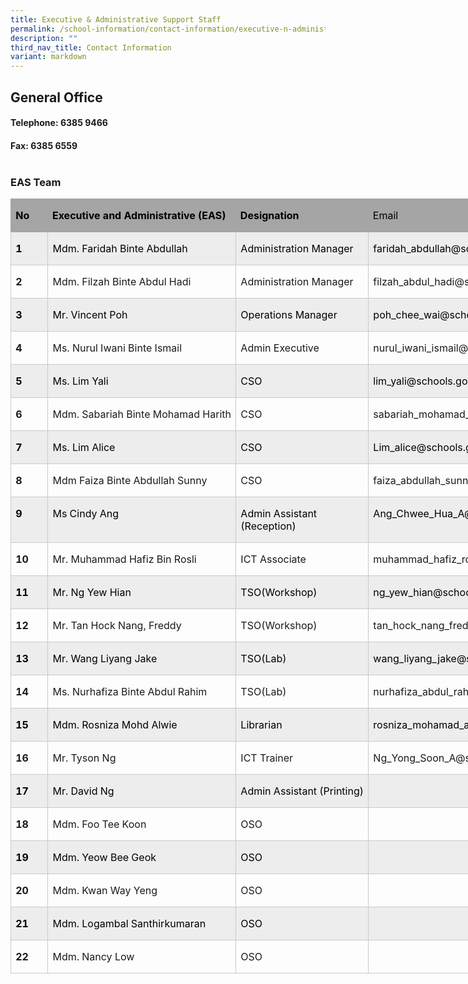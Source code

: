 ```yaml
---
title: Executive & Administrative Support Staff
permalink: /school-information/contact-information/executive-n-administrative-support-staff/
description: ""
third_nav_title: Contact Information
variant: markdown
---
```

## General Office

#### Telephone: 6385 9466<br>
#### Fax: 6385 6559<br><br>
### EAS Team
         
       

         

<table style="width:557.25pt;border-collapse:collapse;mso-yfti-tbllook:1184;
 mso-padding-alt:0in 0in 0in 0in" width="743" cellpadding="0" cellspacing="0" border="0" class="MsoNormalTable"><tbody><tr style="mso-yfti-irow:0;mso-yfti-firstrow:yes;height:22.8pt"><td style="width:32.9pt;border:solid #A5A5A5 1.0pt;
  border-right:none;background:#A5A5A5;padding:0in 5.4pt 0in 5.4pt;height:22.8pt" valign="top" nowrap="" width="44"><p class="MsoNormal"><b><span style="color:black;mso-color-alt:windowtext">No</span></b></p></td><td style="width:175.75pt;border-top:solid #A5A5A5 1.0pt;
  border-left:none;border-bottom:solid #A5A5A5 1.0pt;border-right:none;
  background:#A5A5A5;padding:0in 5.4pt 0in 5.4pt;height:22.8pt" valign="top" nowrap="" width="234"><p class="MsoNormal"><b><span style="color:black;mso-color-alt:windowtext">Executive and Administrative (EAS)</span></b></p></td><td style="width:130.75pt;border-top:solid #A5A5A5 1.0pt;
  border-left:none;border-bottom:solid #A5A5A5 1.0pt;border-right:none;
  background:#A5A5A5;padding:0in 5.4pt 0in 5.4pt;height:22.8pt" valign="top" nowrap="" width="174"><p class="MsoNormal"><b><span style="color:black;mso-color-alt:windowtext">Designation</span></b></p></td><td style="width:217.85pt;border:solid #A5A5A5 1.0pt;
  border-left:none;background:#A5A5A5;padding:0in 5.4pt 0in 5.4pt;height:22.8pt" valign="top" width="290"><p class="MsoNormal"><span style="color:black;mso-color-alt:windowtext">Email</span></p></td></tr><tr style="mso-yfti-irow:1;height:22.8pt"><td style="width:32.9pt;border:solid #C9C9C9 1.0pt;
  border-top:none;background:#EDEDED;padding:0in 5.4pt 0in 5.4pt;height:22.8pt" valign="top" nowrap="" width="44"><p class="MsoNormal"><b><span style="color:black;mso-color-alt:windowtext">1</span></b></p></td><td style="width:175.75pt;border-top:none;
  border-left:none;border-bottom:solid #C9C9C9 1.0pt;border-right:solid #C9C9C9 1.0pt;
  background:#EDEDED;padding:0in 5.4pt 0in 5.4pt;height:22.8pt" valign="top" nowrap="" width="234"><p class="MsoNormal"><span style="color:black;mso-color-alt:windowtext">Mdm. Faridah Binte Abdullah</span></p></td><td style="width:130.75pt;border-top:none;
  border-left:none;border-bottom:solid #C9C9C9 1.0pt;border-right:solid #C9C9C9 1.0pt;
  background:#EDEDED;padding:0in 5.4pt 0in 5.4pt;height:22.8pt" valign="top" nowrap="" width="174"><p class="MsoNormal"><span style="color:black;mso-color-alt:windowtext">Administration Manager</span></p></td><td style="width:217.85pt;border-top:none;border-left:
  none;border-bottom:solid #C9C9C9 1.0pt;border-right:solid #C9C9C9 1.0pt;
  background:#EDEDED;padding:0in 5.4pt 0in 5.4pt;height:22.8pt" valign="top" width="290"><p class="MsoNormal"><span style="color:black;mso-color-alt:windowtext">faridah_abdullah@schools.gov.sg</span></p></td></tr><tr style="mso-yfti-irow:2;height:22.8pt"><td style="width:32.9pt;border:solid #C9C9C9 1.0pt;
  border-top:none;padding:0in 5.4pt 0in 5.4pt;height:22.8pt" valign="top" nowrap="" width="44"><p class="MsoNormal"><b>2</b></p></td><td style="width:175.75pt;border-top:none;
  border-left:none;border-bottom:solid #C9C9C9 1.0pt;border-right:solid #C9C9C9 1.0pt;
  padding:0in 5.4pt 0in 5.4pt;height:22.8pt" valign="top" nowrap="" width="234"><p class="MsoNormal"><span style="mso-ansi-language:DE" lang="DE">Mdm. Filzah Binte Abdul Hadi</span></p></td><td style="width:130.75pt;border-top:none;
  border-left:none;border-bottom:solid #C9C9C9 1.0pt;border-right:solid #C9C9C9 1.0pt;
  padding:0in 5.4pt 0in 5.4pt;height:22.8pt" valign="top" nowrap="" width="174"><p class="MsoNormal">Administration Manager</p></td><td style="width:217.85pt;border-top:none;border-left:
  none;border-bottom:solid #C9C9C9 1.0pt;border-right:solid #C9C9C9 1.0pt;
  padding:0in 5.4pt 0in 5.4pt;height:22.8pt" valign="top" width="290"><p class="MsoNormal">filzah_abdul_hadi@schools.gov.sg</p></td></tr><tr style="mso-yfti-irow:3;height:22.8pt"><td style="width:32.9pt;border:solid #C9C9C9 1.0pt;
  border-top:none;background:#EDEDED;padding:0in 5.4pt 0in 5.4pt;height:22.8pt" valign="top" nowrap="" width="44"><p class="MsoNormal"><b><span style="color:black;mso-color-alt:windowtext">3</span></b></p></td><td style="width:175.75pt;border-top:none;
  border-left:none;border-bottom:solid #C9C9C9 1.0pt;border-right:solid #C9C9C9 1.0pt;
  background:#EDEDED;padding:0in 5.4pt 0in 5.4pt;height:22.8pt" valign="top" nowrap="" width="234"><p class="MsoNormal"><span style="color:black;mso-color-alt:windowtext">Mr. Vincent Poh</span></p></td><td style="width:130.75pt;border-top:none;
  border-left:none;border-bottom:solid #C9C9C9 1.0pt;border-right:solid #C9C9C9 1.0pt;
  background:#EDEDED;padding:0in 5.4pt 0in 5.4pt;height:22.8pt" valign="top" nowrap="" width="174"><p class="MsoNormal"><span style="color:black;mso-color-alt:windowtext">Operations Manager</span></p></td><td style="width:217.85pt;border-top:none;border-left:
  none;border-bottom:solid #C9C9C9 1.0pt;border-right:solid #C9C9C9 1.0pt;
  background:#EDEDED;padding:0in 5.4pt 0in 5.4pt;height:22.8pt" valign="top" width="290"><p class="MsoNormal"><span style="color:black;mso-color-alt:windowtext">poh_chee_wai@schools.go.sg</span></p></td></tr><tr style="mso-yfti-irow:4;height:22.8pt"><td style="width:32.9pt;border:solid #C9C9C9 1.0pt;
  border-top:none;padding:0in 5.4pt 0in 5.4pt;height:22.8pt" valign="top" nowrap="" width="44"><p class="MsoNormal"><b>4</b></p></td><td style="width:175.75pt;border-top:none;
  border-left:none;border-bottom:solid #C9C9C9 1.0pt;border-right:solid #C9C9C9 1.0pt;
  padding:0in 5.4pt 0in 5.4pt;height:22.8pt" valign="top" nowrap="" width="234"><p class="MsoNormal"><span style="mso-ansi-language:DE" lang="DE">Ms. Nurul Iwani Binte Ismail</span></p></td><td style="width:130.75pt;border-top:none;
  border-left:none;border-bottom:solid #C9C9C9 1.0pt;border-right:solid #C9C9C9 1.0pt;
  padding:0in 5.4pt 0in 5.4pt;height:22.8pt" valign="top" nowrap="" width="174"><p class="MsoNormal">Admin Executive</p></td><td style="width:217.85pt;border-top:none;border-left:
  none;border-bottom:solid #C9C9C9 1.0pt;border-right:solid #C9C9C9 1.0pt;
  padding:0in 5.4pt 0in 5.4pt;height:22.8pt" valign="top" width="290"><p class="MsoNormal">nurul_iwani_ismail@schools.gov.sg</p></td></tr><tr style="mso-yfti-irow:5;height:22.8pt"><td style="width:32.9pt;border:solid #C9C9C9 1.0pt;
  border-top:none;background:#EDEDED;padding:0in 5.4pt 0in 5.4pt;height:22.8pt" valign="top" nowrap="" width="44"><p class="MsoNormal"><b><span style="color:black;mso-color-alt:windowtext">5</span></b></p></td><td style="width:175.75pt;border-top:none;
  border-left:none;border-bottom:solid #C9C9C9 1.0pt;border-right:solid #C9C9C9 1.0pt;
  background:#EDEDED;padding:0in 5.4pt 0in 5.4pt;height:22.8pt" valign="top" nowrap="" width="234"><p class="MsoNormal"><span style="color:black;mso-color-alt:windowtext">Ms. Lim Yali</span><span style="mso-ansi-language:DE" lang="DE"></span></p></td><td style="width:130.75pt;border-top:none;
  border-left:none;border-bottom:solid #C9C9C9 1.0pt;border-right:solid #C9C9C9 1.0pt;
  background:#EDEDED;padding:0in 5.4pt 0in 5.4pt;height:22.8pt" valign="top" nowrap="" width="174"><p class="MsoNormal"><span style="color:black;mso-color-alt:windowtext">CSO</span></p></td><td style="width:217.85pt;border-top:none;border-left:
  none;border-bottom:solid #C9C9C9 1.0pt;border-right:solid #C9C9C9 1.0pt;
  background:#EDEDED;padding:0in 5.4pt 0in 5.4pt;height:22.8pt" valign="top" width="290"><p class="MsoNormal"><span style="color:black;mso-color-alt:windowtext">lim_yali@schools.gov.sg</span></p></td></tr><tr style="mso-yfti-irow:6;height:22.8pt"><td style="width:32.9pt;border:solid #C9C9C9 1.0pt;
  border-top:none;padding:0in 5.4pt 0in 5.4pt;height:22.8pt" valign="top" nowrap="" width="44"><p class="MsoNormal"><b>6</b></p></td><td style="width:175.75pt;border-top:none;
  border-left:none;border-bottom:solid #C9C9C9 1.0pt;border-right:solid #C9C9C9 1.0pt;
  padding:0in 5.4pt 0in 5.4pt;height:22.8pt" valign="top" nowrap="" width="234"><p class="MsoNormal">Mdm. Sabariah Binte Mohamad Harith</p></td><td style="width:130.75pt;border-top:none;
  border-left:none;border-bottom:solid #C9C9C9 1.0pt;border-right:solid #C9C9C9 1.0pt;
  padding:0in 5.4pt 0in 5.4pt;height:22.8pt" valign="top" nowrap="" width="174"><p class="MsoNormal">CSO</p></td><td style="width:217.85pt;border-top:none;border-left:
  none;border-bottom:solid #C9C9C9 1.0pt;border-right:solid #C9C9C9 1.0pt;
  padding:0in 5.4pt 0in 5.4pt;height:22.8pt" valign="top" width="290"><p class="MsoNormal">sabariah_mohamad_harith@schools.gov.sg</p></td></tr><tr style="mso-yfti-irow:7;height:22.8pt"><td style="width:32.9pt;border:solid #C9C9C9 1.0pt;
  border-top:none;background:#EDEDED;padding:0in 5.4pt 0in 5.4pt;height:22.8pt" valign="top" nowrap="" width="44"><p class="MsoNormal"><b><span style="color:black;mso-color-alt:windowtext">7</span></b></p></td><td style="width:175.75pt;border-top:none;
  border-left:none;border-bottom:solid #C9C9C9 1.0pt;border-right:solid #C9C9C9 1.0pt;
  background:#EDEDED;padding:0in 5.4pt 0in 5.4pt;height:22.8pt" valign="top" nowrap="" width="234"><p class="MsoNormal"><span style="color:black;mso-color-alt:windowtext">Ms. Lim Alice</span></p></td><td style="width:130.75pt;border-top:none;
  border-left:none;border-bottom:solid #C9C9C9 1.0pt;border-right:solid #C9C9C9 1.0pt;
  background:#EDEDED;padding:0in 5.4pt 0in 5.4pt;height:22.8pt" valign="top" nowrap="" width="174"><p class="MsoNormal"><span style="color:black;mso-color-alt:windowtext">CSO</span></p></td><td style="width:217.85pt;border-top:none;border-left:
  none;border-bottom:solid #C9C9C9 1.0pt;border-right:solid #C9C9C9 1.0pt;
  background:#EDEDED;padding:0in 5.4pt 0in 5.4pt;height:22.8pt" valign="top" width="290"><p class="MsoNormal"><span style="color:black;mso-color-alt:windowtext">Lim_alice@schools.gov.sg</span></p></td></tr><tr style="mso-yfti-irow:8;height:22.8pt"><td style="width:32.9pt;border:solid #C9C9C9 1.0pt;
  border-top:none;padding:0in 5.4pt 0in 5.4pt;height:22.8pt" valign="top" nowrap="" width="44"><p class="MsoNormal"><b>8</b></p></td><td style="width:175.75pt;border-top:none;
  border-left:none;border-bottom:solid #C9C9C9 1.0pt;border-right:solid #C9C9C9 1.0pt;
  padding:0in 5.4pt 0in 5.4pt;height:22.8pt" valign="top" nowrap="" width="234"><p class="MsoNormal">Mdm Faiza Binte Abdullah Sunny</p></td><td style="width:130.75pt;border-top:none;
  border-left:none;border-bottom:solid #C9C9C9 1.0pt;border-right:solid #C9C9C9 1.0pt;
  padding:0in 5.4pt 0in 5.4pt;height:22.8pt" valign="top" nowrap="" width="174"><p class="MsoNormal">CSO</p></td><td style="width:217.85pt;border-top:none;border-left:
  none;border-bottom:solid #C9C9C9 1.0pt;border-right:solid #C9C9C9 1.0pt;
  padding:0in 5.4pt 0in 5.4pt;height:22.8pt" valign="top" width="290"><p class="MsoNormal">faiza_abdullah_sunny@schools.gov.sg</p></td></tr><tr style="mso-yfti-irow:9;height:22.8pt"><td style="width:32.9pt;border:solid #C9C9C9 1.0pt;
  border-top:none;background:#EDEDED;padding:0in 5.4pt 0in 5.4pt;height:22.8pt" valign="top" nowrap="" width="44"><p class="MsoNormal"><b><span style="color:black;mso-color-alt:windowtext">9</span></b></p></td><td style="width:175.75pt;border-top:none;
  border-left:none;border-bottom:solid #C9C9C9 1.0pt;border-right:solid #C9C9C9 1.0pt;
  background:#EDEDED;padding:0in 5.4pt 0in 5.4pt;height:22.8pt" valign="top" nowrap="" width="234"><p class="MsoNormal"><span style="color:black;mso-color-alt:windowtext">Ms Cindy Ang</span></p></td><td style="width:130.75pt;border-top:none;
  border-left:none;border-bottom:solid #C9C9C9 1.0pt;border-right:solid #C9C9C9 1.0pt;
  background:#EDEDED;padding:0in 5.4pt 0in 5.4pt;height:22.8pt" valign="top" nowrap="" width="174"><p class="MsoNormal"><span style="color:black;mso-color-alt:windowtext">Admin Assistant<br>(Reception)</span></p></td><td style="width:217.85pt;border-top:none;border-left:
  none;border-bottom:solid #C9C9C9 1.0pt;border-right:solid #C9C9C9 1.0pt;
  background:#EDEDED;padding:0in 5.4pt 0in 5.4pt;height:22.8pt" valign="top" width="290"><p class="MsoNormal"><span style="color:black;mso-color-alt:windowtext">Ang_Chwee_Hua_A@schools.gov.sg</span></p></td></tr><tr style="mso-yfti-irow:10;height:22.8pt"><td style="width:32.9pt;border:solid #C9C9C9 1.0pt;
  border-top:none;padding:0in 5.4pt 0in 5.4pt;height:22.8pt" valign="top" nowrap="" width="44"><p class="MsoNormal"><b>10</b></p></td><td style="width:175.75pt;border-top:none;
  border-left:none;border-bottom:solid #C9C9C9 1.0pt;border-right:solid #C9C9C9 1.0pt;
  padding:0in 5.4pt 0in 5.4pt;height:22.8pt" valign="top" nowrap="" width="234"><p class="MsoNormal"><span style="mso-ansi-language:DE" lang="DE">Mr. Muhammad Hafiz Bin Rosli</span></p></td><td style="width:130.75pt;border-top:none;
  border-left:none;border-bottom:solid #C9C9C9 1.0pt;border-right:solid #C9C9C9 1.0pt;
  padding:0in 5.4pt 0in 5.4pt;height:22.8pt" valign="top" nowrap="" width="174"><p class="MsoNormal">ICT Associate</p></td><td style="width:217.85pt;border-top:none;border-left:
  none;border-bottom:solid #C9C9C9 1.0pt;border-right:solid #C9C9C9 1.0pt;
  padding:0in 5.4pt 0in 5.4pt;height:22.8pt" valign="top" width="290"><p class="MsoNormal">muhammad_hafiz_rosli@schools.gov.sg</p></td></tr><tr style="mso-yfti-irow:11;height:22.8pt"><td style="width:32.9pt;border:solid #C9C9C9 1.0pt;
  border-top:none;background:#EDEDED;padding:0in 5.4pt 0in 5.4pt;height:22.8pt" valign="top" nowrap="" width="44"><p class="MsoNormal"><b><span style="color:black;mso-color-alt:windowtext">11</span></b></p></td><td style="width:175.75pt;border-top:none;
  border-left:none;border-bottom:solid #C9C9C9 1.0pt;border-right:solid #C9C9C9 1.0pt;
  background:#EDEDED;padding:0in 5.4pt 0in 5.4pt;height:22.8pt" valign="top" nowrap="" width="234"><p class="MsoNormal"><span style="color:black;mso-color-alt:windowtext">Mr. Ng Yew Hian</span><span style="mso-ansi-language:DE" lang="DE"></span></p></td><td style="width:130.75pt;border-top:none;
  border-left:none;border-bottom:solid #C9C9C9 1.0pt;border-right:solid #C9C9C9 1.0pt;
  background:#EDEDED;padding:0in 5.4pt 0in 5.4pt;height:22.8pt" valign="top" nowrap="" width="174"><p class="MsoNormal"><span style="color:black;mso-color-alt:windowtext">TSO(Workshop)</span></p></td><td style="width:217.85pt;border-top:none;border-left:
  none;border-bottom:solid #C9C9C9 1.0pt;border-right:solid #C9C9C9 1.0pt;
  background:#EDEDED;padding:0in 5.4pt 0in 5.4pt;height:22.8pt" valign="top" width="290"><p class="MsoNormal"><span style="color:black;mso-color-alt:windowtext">ng_yew_hian@schools.gov.sg</span></p></td></tr><tr style="mso-yfti-irow:12;height:22.8pt"><td style="width:32.9pt;border:solid #C9C9C9 1.0pt;
  border-top:none;padding:0in 5.4pt 0in 5.4pt;height:22.8pt" valign="top" nowrap="" width="44"><p class="MsoNormal"><b>12</b></p></td><td style="width:175.75pt;border-top:none;
  border-left:none;border-bottom:solid #C9C9C9 1.0pt;border-right:solid #C9C9C9 1.0pt;
  padding:0in 5.4pt 0in 5.4pt;height:22.8pt" valign="top" nowrap="" width="234"><p class="MsoNormal">Mr. Tan Hock Nang, Freddy</p></td><td style="width:130.75pt;border-top:none;
  border-left:none;border-bottom:solid #C9C9C9 1.0pt;border-right:solid #C9C9C9 1.0pt;
  padding:0in 5.4pt 0in 5.4pt;height:22.8pt" valign="top" nowrap="" width="174"><p class="MsoNormal">TSO(Workshop)</p></td><td style="width:217.85pt;border-top:none;border-left:
  none;border-bottom:solid #C9C9C9 1.0pt;border-right:solid #C9C9C9 1.0pt;
  padding:0in 5.4pt 0in 5.4pt;height:22.8pt" valign="top" width="290"><p class="MsoNormal">tan_hock_nang_freddy@schools.gov.sg</p></td></tr><tr style="mso-yfti-irow:13;height:22.8pt"><td style="width:32.9pt;border:solid #C9C9C9 1.0pt;
  border-top:none;background:#EDEDED;padding:0in 5.4pt 0in 5.4pt;height:22.8pt" valign="top" nowrap="" width="44"><p class="MsoNormal"><b><span style="color:black;mso-color-alt:windowtext">13</span></b></p></td><td style="width:175.75pt;border-top:none;
  border-left:none;border-bottom:solid #C9C9C9 1.0pt;border-right:solid #C9C9C9 1.0pt;
  background:#EDEDED;padding:0in 5.4pt 0in 5.4pt;height:22.8pt" valign="top" nowrap="" width="234"><p class="MsoNormal"><span style="color:black;mso-color-alt:windowtext">Mr. Wang Liyang Jake</span></p></td><td style="width:130.75pt;border-top:none;
  border-left:none;border-bottom:solid #C9C9C9 1.0pt;border-right:solid #C9C9C9 1.0pt;
  background:#EDEDED;padding:0in 5.4pt 0in 5.4pt;height:22.8pt" valign="top" nowrap="" width="174"><p class="MsoNormal"><span style="color:black;mso-color-alt:windowtext">TSO(Lab)</span></p></td><td style="width:217.85pt;border-top:none;border-left:
  none;border-bottom:solid #C9C9C9 1.0pt;border-right:solid #C9C9C9 1.0pt;
  background:#EDEDED;padding:0in 5.4pt 0in 5.4pt;height:22.8pt" valign="top" width="290"><p class="MsoNormal"><span style="color:black;mso-color-alt:windowtext">wang_liyang_jake@schools.gov.sg</span></p></td></tr><tr style="mso-yfti-irow:14;height:22.8pt"><td style="width:32.9pt;border:solid #C9C9C9 1.0pt;
  border-top:none;padding:0in 5.4pt 0in 5.4pt;height:22.8pt" valign="top" nowrap="" width="44"><p class="MsoNormal"><b>14</b></p></td><td style="width:175.75pt;border-top:none;
  border-left:none;border-bottom:solid #C9C9C9 1.0pt;border-right:solid #C9C9C9 1.0pt;
  padding:0in 5.4pt 0in 5.4pt;height:22.8pt" valign="top" nowrap="" width="234"><p class="MsoNormal"><span style="mso-ansi-language:DE" lang="DE">Ms. Nurhafiza Binte Abdul Rahim</span></p></td><td style="width:130.75pt;border-top:none;
  border-left:none;border-bottom:solid #C9C9C9 1.0pt;border-right:solid #C9C9C9 1.0pt;
  padding:0in 5.4pt 0in 5.4pt;height:22.8pt" valign="top" nowrap="" width="174"><p class="MsoNormal">TSO(Lab)</p></td><td style="width:217.85pt;border-top:none;border-left:
  none;border-bottom:solid #C9C9C9 1.0pt;border-right:solid #C9C9C9 1.0pt;
  padding:0in 5.4pt 0in 5.4pt;height:22.8pt" valign="top" width="290"><p class="MsoNormal">nurhafiza_abdul_rahim@schools.gov.sg</p></td></tr><tr style="mso-yfti-irow:15;height:22.8pt"><td style="width:32.9pt;border:solid #C9C9C9 1.0pt;
  border-top:none;background:#EDEDED;padding:0in 5.4pt 0in 5.4pt;height:22.8pt" valign="top" nowrap="" width="44"><p class="MsoNormal"><b><span style="color:black;mso-color-alt:windowtext">15</span></b></p></td><td style="width:175.75pt;border-top:none;
  border-left:none;border-bottom:solid #C9C9C9 1.0pt;border-right:solid #C9C9C9 1.0pt;
  background:#EDEDED;padding:0in 5.4pt 0in 5.4pt;height:22.8pt" valign="top" nowrap="" width="234"><p class="MsoNormal"><span style="color:black;mso-color-alt:windowtext">Mdm. Rosniza Mohd Alwie</span><span style="mso-ansi-language:DE" lang="DE"></span></p></td><td style="width:130.75pt;border-top:none;
  border-left:none;border-bottom:solid #C9C9C9 1.0pt;border-right:solid #C9C9C9 1.0pt;
  background:#EDEDED;padding:0in 5.4pt 0in 5.4pt;height:22.8pt" valign="top" nowrap="" width="174"><p class="MsoNormal"><span style="color:black;mso-color-alt:windowtext">Librarian</span></p></td><td style="width:217.85pt;border-top:none;border-left:
  none;border-bottom:solid #C9C9C9 1.0pt;border-right:solid #C9C9C9 1.0pt;
  background:#EDEDED;padding:0in 5.4pt 0in 5.4pt;height:22.8pt" valign="top" width="290"><p class="MsoNormal"><span style="color:black;mso-color-alt:windowtext">rosniza_mohamad_alwie@schools.gov.sg</span></p></td></tr><tr style="mso-yfti-irow:16;height:22.8pt"><td style="width:32.9pt;border:solid #C9C9C9 1.0pt;
  border-top:none;padding:0in 5.4pt 0in 5.4pt;height:22.8pt" valign="top" nowrap="" width="44"><p class="MsoNormal"><b>16</b></p></td><td style="width:175.75pt;border-top:none;
  border-left:none;border-bottom:solid #C9C9C9 1.0pt;border-right:solid #C9C9C9 1.0pt;
  padding:0in 5.4pt 0in 5.4pt;height:22.8pt" valign="top" nowrap="" width="234"><p class="MsoNormal">Mr. Tyson Ng</p></td><td style="width:130.75pt;border-top:none;
  border-left:none;border-bottom:solid #C9C9C9 1.0pt;border-right:solid #C9C9C9 1.0pt;
  padding:0in 5.4pt 0in 5.4pt;height:22.8pt" valign="top" nowrap="" width="174"><p class="MsoNormal">ICT Trainer</p></td><td style="width:217.85pt;border-top:none;border-left:
  none;border-bottom:solid #C9C9C9 1.0pt;border-right:solid #C9C9C9 1.0pt;
  padding:0in 5.4pt 0in 5.4pt;height:22.8pt" valign="top" width="290"><p class="MsoNormal">Ng_Yong_Soon_A@schools.gov.sg</p></td></tr><tr style="mso-yfti-irow:17;height:22.8pt"><td style="width:32.9pt;border:solid #C9C9C9 1.0pt;
  border-top:none;background:#EDEDED;padding:0in 5.4pt 0in 5.4pt;height:22.8pt" valign="top" nowrap="" width="44"><p class="MsoNormal"><b><span style="color:black;mso-color-alt:windowtext">17</span></b></p></td><td style="width:175.75pt;border-top:none;
  border-left:none;border-bottom:solid #C9C9C9 1.0pt;border-right:solid #C9C9C9 1.0pt;
  background:#EDEDED;padding:0in 5.4pt 0in 5.4pt;height:22.8pt" valign="top" nowrap="" width="234"><p class="MsoNormal"><span style="color:black;mso-color-alt:windowtext">Mr. David Ng</span></p></td><td style="width:130.75pt;border-top:none;
  border-left:none;border-bottom:solid #C9C9C9 1.0pt;border-right:solid #C9C9C9 1.0pt;
  background:#EDEDED;padding:0in 5.4pt 0in 5.4pt;height:22.8pt" valign="top" nowrap="" width="174"><p class="MsoNormal"><span style="color:black;mso-color-alt:windowtext">Admin Assistant (Printing)</span></p></td><td style="width:217.85pt;border-top:none;border-left:
  none;border-bottom:solid #C9C9C9 1.0pt;border-right:solid #C9C9C9 1.0pt;
  background:#EDEDED;padding:0in 5.4pt 0in 5.4pt;height:22.8pt" valign="top" width="290"><p class="MsoNormal">&nbsp;</p></td></tr><tr style="mso-yfti-irow:18;height:22.8pt"><td style="width:32.9pt;border:solid #C9C9C9 1.0pt;
  border-top:none;padding:0in 5.4pt 0in 5.4pt;height:22.8pt" valign="top" nowrap="" width="44"><p class="MsoNormal"><b>18</b></p></td><td style="width:175.75pt;border-top:none;
  border-left:none;border-bottom:solid #C9C9C9 1.0pt;border-right:solid #C9C9C9 1.0pt;
  padding:0in 5.4pt 0in 5.4pt;height:22.8pt" valign="top" nowrap="" width="234"><p class="MsoNormal">Mdm. Foo Tee Koon</p></td><td style="width:130.75pt;border-top:none;
  border-left:none;border-bottom:solid #C9C9C9 1.0pt;border-right:solid #C9C9C9 1.0pt;
  padding:0in 5.4pt 0in 5.4pt;height:22.8pt" valign="top" nowrap="" width="174"><p class="MsoNormal">OSO</p></td><td style="width:217.85pt;border-top:none;border-left:
  none;border-bottom:solid #C9C9C9 1.0pt;border-right:solid #C9C9C9 1.0pt;
  padding:0in 5.4pt 0in 5.4pt;height:22.8pt" valign="top" width="290"><p class="MsoNormal">&nbsp;</p></td></tr><tr style="mso-yfti-irow:19;height:22.8pt"><td style="width:32.9pt;border:solid #C9C9C9 1.0pt;
  border-top:none;background:#EDEDED;padding:0in 5.4pt 0in 5.4pt;height:22.8pt" valign="top" nowrap="" width="44"><p class="MsoNormal"><b><span style="color:black;mso-color-alt:windowtext">19</span></b></p></td><td style="width:175.75pt;border-top:none;
  border-left:none;border-bottom:solid #C9C9C9 1.0pt;border-right:solid #C9C9C9 1.0pt;
  background:#EDEDED;padding:0in 5.4pt 0in 5.4pt;height:22.8pt" valign="top" nowrap="" width="234"><p class="MsoNormal"><span style="color:black;mso-color-alt:windowtext">Mdm. Yeow Bee Geok</span></p></td><td style="width:130.75pt;border-top:none;
  border-left:none;border-bottom:solid #C9C9C9 1.0pt;border-right:solid #C9C9C9 1.0pt;
  background:#EDEDED;padding:0in 5.4pt 0in 5.4pt;height:22.8pt" valign="top" nowrap="" width="174"><p class="MsoNormal"><span style="color:black;mso-color-alt:windowtext">OSO</span></p></td><td style="width:217.85pt;border-top:none;border-left:
  none;border-bottom:solid #C9C9C9 1.0pt;border-right:solid #C9C9C9 1.0pt;
  background:#EDEDED;padding:0in 5.4pt 0in 5.4pt;height:22.8pt" valign="top" width="290"><p class="MsoNormal"><span style="color:black;mso-color-alt:windowtext">&nbsp;</span></p></td></tr><tr style="mso-yfti-irow:20;height:22.8pt"><td style="width:32.9pt;border:solid #C9C9C9 1.0pt;
  border-top:none;padding:0in 5.4pt 0in 5.4pt;height:22.8pt" valign="top" nowrap="" width="44"><p class="MsoNormal"><b>20</b></p></td><td style="width:175.75pt;border-top:none;
  border-left:none;border-bottom:solid #C9C9C9 1.0pt;border-right:solid #C9C9C9 1.0pt;
  padding:0in 5.4pt 0in 5.4pt;height:22.8pt" valign="top" nowrap="" width="234"><p class="MsoNormal">Mdm. Kwan Way Yeng</p></td><td style="width:130.75pt;border-top:none;
  border-left:none;border-bottom:solid #C9C9C9 1.0pt;border-right:solid #C9C9C9 1.0pt;
  padding:0in 5.4pt 0in 5.4pt;height:22.8pt" valign="top" nowrap="" width="174"><p class="MsoNormal">OSO</p></td><td style="width:217.85pt;border-top:none;border-left:
  none;border-bottom:solid #C9C9C9 1.0pt;border-right:solid #C9C9C9 1.0pt;
  padding:0in 5.4pt 0in 5.4pt;height:22.8pt" valign="top" width="290"><p class="MsoNormal">&nbsp;</p></td></tr><tr style="mso-yfti-irow:21;height:22.8pt"><td style="width:32.9pt;border:solid #C9C9C9 1.0pt;
  border-top:none;background:#EDEDED;padding:0in 5.4pt 0in 5.4pt;height:22.8pt" valign="top" nowrap="" width="44"><p class="MsoNormal"><b><span style="color:black;mso-color-alt:windowtext">21</span></b></p></td><td style="width:175.75pt;border-top:none;
  border-left:none;border-bottom:solid #C9C9C9 1.0pt;border-right:solid #C9C9C9 1.0pt;
  background:#EDEDED;padding:0in 5.4pt 0in 5.4pt;height:22.8pt" valign="top" nowrap="" width="234"><p class="MsoNormal"><span style="color:black;mso-color-alt:windowtext">Mdm. Logambal Santhirkumaran</span></p></td><td style="width:130.75pt;border-top:none;
  border-left:none;border-bottom:solid #C9C9C9 1.0pt;border-right:solid #C9C9C9 1.0pt;
  background:#EDEDED;padding:0in 5.4pt 0in 5.4pt;height:22.8pt" valign="top" nowrap="" width="174"><p class="MsoNormal"><span style="color:black;mso-color-alt:windowtext">OSO</span></p></td><td style="width:217.85pt;border-top:none;border-left:
  none;border-bottom:solid #C9C9C9 1.0pt;border-right:solid #C9C9C9 1.0pt;
  background:#EDEDED;padding:0in 5.4pt 0in 5.4pt;height:22.8pt" valign="top" width="290"><p class="MsoNormal"><span style="color:black;mso-color-alt:windowtext">&nbsp;</span></p></td></tr><tr style="mso-yfti-irow:22;mso-yfti-lastrow:yes;height:22.8pt"><td style="width:32.9pt;border:solid #C9C9C9 1.0pt;
  border-top:none;padding:0in 5.4pt 0in 5.4pt;height:22.8pt" valign="top" nowrap="" width="44"><p class="MsoNormal"><b>22</b></p></td><td style="width:175.75pt;border-top:none;
  border-left:none;border-bottom:solid #C9C9C9 1.0pt;border-right:solid #C9C9C9 1.0pt;
  padding:0in 5.4pt 0in 5.4pt;height:22.8pt" valign="top" nowrap="" width="234"><p class="MsoNormal">Mdm. Nancy Low</p></td><td style="width:130.75pt;border-top:none;
  border-left:none;border-bottom:solid #C9C9C9 1.0pt;border-right:solid #C9C9C9 1.0pt;
  padding:0in 5.4pt 0in 5.4pt;height:22.8pt" valign="top" nowrap="" width="174"><p class="MsoNormal">OSO</p></td><td style="width:217.85pt;border-top:none;border-left:
  none;border-bottom:solid #C9C9C9 1.0pt;border-right:solid #C9C9C9 1.0pt;
  padding:0in 5.4pt 0in 5.4pt;height:22.8pt" valign="top" width="290"><p class="MsoNormal">&nbsp;</p></td></tr></tbody></table>
